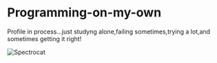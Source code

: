 # Programming-on-my-own
Profile in process...just studyng alone,failing sometimes,trying a lot,and sometimes getting it right!

![Spectrocat](https://i.pinimg.com/1200x/29/7d/8c/297d8c07f027d37699e4a1fb085a7f25.jpg)

